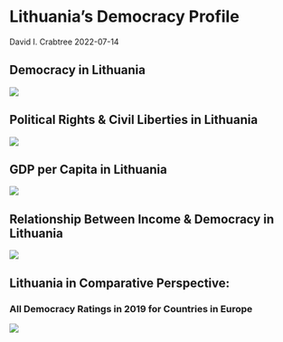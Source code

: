 Lithuania’s Democracy Profile
================
David I. Crabtree
2022-07-14

## Democracy in Lithuania

![](C:\Users\David\Desktop\PROGRA~1\FILESA~1\CFSS\hw06\reports\LITHUA~1/figure-gfm/Demscore-1.png)<!-- -->

## Political Rights & Civil Liberties in Lithuania

![](C:\Users\David\Desktop\PROGRA~1\FILESA~1\CFSS\hw06\reports\LITHUA~1/figure-gfm/Political%20Rights%20&%20Civil%20Libs-1.png)<!-- -->

## GDP per Capita in Lithuania

![](C:\Users\David\Desktop\PROGRA~1\FILESA~1\CFSS\hw06\reports\LITHUA~1/figure-gfm/GDP%20per%20Capita-1.png)<!-- -->

## Relationship Between Income & Democracy in Lithuania

![](C:\Users\David\Desktop\PROGRA~1\FILESA~1\CFSS\hw06\reports\LITHUA~1/figure-gfm/Income%20&%20Dem-1.png)<!-- -->

## Lithuania in Comparative Perspective:

### All Democracy Ratings in 2019 for Countries in Europe

![](C:\Users\David\Desktop\PROGRA~1\FILESA~1\CFSS\hw06\reports\LITHUA~1/figure-gfm/Democracy%20in%20Comparative%20Perspective-1.png)<!-- -->
